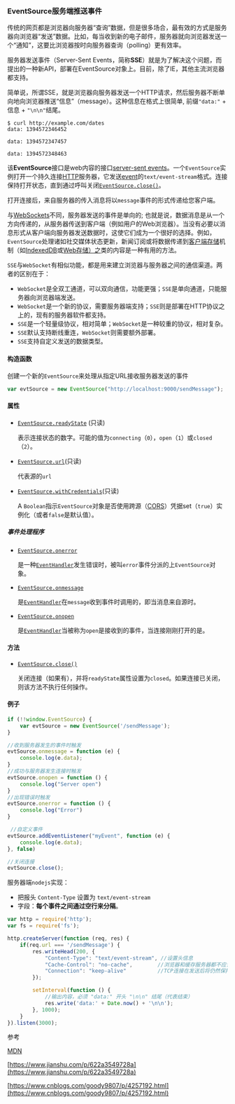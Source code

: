 ### EventSource服务端推送事件

传统的网页都是浏览器向服务器“查询”数据，但是很多场合，最有效的方式是服务器向浏览器“发送”数据。比如，每当收到新的电子邮件，服务器就向浏览器发送一个“通知”，这要比浏览器按时向服务器查询（polling）更有效率。

服务器发送事件（Server-Sent Events，简称**SSE**）就是为了解决这个问题，而提出的一种新API，部署在EventSource对象上。目前，除了IE，其他主流浏览器都支持。

简单说，所谓SSE，就是浏览器向服务器发送一个HTTP请求，然后服务器不断单向地向浏览器推送“信息”（message）。这种信息在格式上很简单, 前缀`"data:"` + 信息 + `"\n\n"`结尾。 

```
$ curl http://example.com/dates
data: 1394572346452

data: 1394572347457

data: 1394572348463
```

该**EventSource**接口是web内容的接口[server-sent events](https://developer.mozilla.org/en-US/docs/Web/API/Server-sent_events)。一个`EventSource`实例打开一个持久连接[HTTP](https://developer.mozilla.org/en-US/docs/Web/HTTP)服务器，它发送[event](https://developer.mozilla.org/en-US/docs/Web/API/Document_Object_Model/Events)的`text/event-stream`格式。连接保持打开状态，直到通过呼叫关闭[`EventSource.close()`](https://developer.mozilla.org/en-US/docs/Web/API/EventSource/close)。

打开连接后，来自服务器的传入消息将以`message`事件的形式传递给您客户端。

与[WebSockets](https://developer.mozilla.org/en-US/docs/Web/API/WebSockets_API)不同，服务器发送的事件是单向的; 也就是说，数据消息是从一个方向传递的，从服务器传送到客户端（例如用户的Web浏览器）。当没有必要以消息形式从客户端向服务器发送数据时，这使它们成为一个很好的选择。例如，`EventSource`处理诸如社交媒体状态更新，新闻订阅或将数据传递到[客户端存储](https://developer.mozilla.org/en-US/docs/Learn/JavaScript/Client-side_web_APIs/Client-side_storage)机制（如[IndexedDB](https://developer.mozilla.org/en-US/docs/Web/API/IndexedDB_API)或[Web存储）之](https://developer.mozilla.org/en-US/docs/Web/API/Web_Storage_API)类的内容是一种有用的方法。

`SSE`与`WebSocket`有相似功能，都是用来建立浏览器与服务器之间的通信渠道。两者的区别在于：

- `WebSocket`是全双工通道，可以双向通信，功能更强；`SSE`是单向通道，只能服务器向浏览器端发送。
- `WebSocket`是一个新的协议，需要服务器端支持；`SSE`则是部署在HTTP协议之上的，现有的服务器软件都支持。
- `SSE`是一个轻量级协议，相对简单；`WebSocket`是一种较重的协议，相对复杂。
- `SSE`默认支持断线重连，`WebSocket`则需要额外部署。
- `SSE`支持自定义发送的数据类型。



#### 构造函数

创建一个新的`EventSource`来处理从指定URL接收服务器发送的事件

```js
var evtSource = new EventSource("http://localhost:9000/sendMessage");
```



#### 属性

- [`EventSource.readyState`](https://developer.mozilla.org/en-US/docs/Web/API/EventSource/readyState) (只读)

  表示连接状态的数字。可能的值为`connecting`（`0`），`open`（`1`）或`closed`（`2`）。

- [`EventSource.url`](https://developer.mozilla.org/en-US/docs/Web/API/EventSource/url)(只读)

  代表源的`url`

- [`EventSource.withCredentials`](https://developer.mozilla.org/en-US/docs/Web/API/EventSource/withCredentials)(只读)

  A `Boolean`指示`EventSource`对象是否使用跨源（[CORS](https://developer.mozilla.org/en-US/docs/Web/HTTP/CORS)）凭据set（`true`）实例化（或者`false`是默认值）。

##### 事件处理程序

- [`EventSource.onerror`](https://developer.mozilla.org/en-US/docs/Web/API/EventSource/onerror)

  是一种[`EventHandler`](https://developer.mozilla.org/en-US/docs/Web/API/EventHandler)发生错误时，被叫`error`事件分派的上`EventSource`对象。

- [`EventSource.onmessage`](https://developer.mozilla.org/en-US/docs/Web/API/EventSource/onmessage)

  是[`EventHandler`](https://developer.mozilla.org/en-US/docs/Web/API/EventHandler)在`message`收到事件时调用的，即当消息来自源时。

- [`EventSource.onopen`](https://developer.mozilla.org/en-US/docs/Web/API/EventSource/onopen)

  是[`EventHandler`](https://developer.mozilla.org/en-US/docs/Web/API/EventHandler)当被称为`open`是接收到的事件，当连接刚刚打开的是。

#### 方法

- [`EventSource.close()`](https://developer.mozilla.org/en-US/docs/Web/API/EventSource/close)

  关闭连接（如果有），并将`readyState`属性设置为`closed`。如果连接已关闭，则该方法不执行任何操作。



#### 例子

```js
if (!!window.EventSource) {
    var evtSource = new EventSource('/sendMessage');
}

//收到服务器发生的事件时触发
evtSource.onmessage = function (e) {
    console.log(e.data);
}
//成功与服务器发生连接时触发
evtSource.onopen = function () {
    console.log("Server open")
} 
//出现错误时触发
evtSource.onerror = function () {
    console.log("Error")
} 

 //自定义事件
evtSource.addEventListener("myEvent", function (e) {
    console.log(e.data);
}, false)

//关闭连接
evtSource.close();
```

服务器端`nodejs`实现：

- 把报头 `Content-Type` 设置为 `text/event-stream`
- 字段：**每个事件之间通过空行来分隔**。

```js
var http = require('http');
var fs = require('fs');

http.createServer(function (req, res) {
    if(req.url === '/sendMessage') {
        res.writeHead(200, {
            "Content-Type": "text/event-stream", //设置头信息
            "Cache-Control": "no-cache",		//浏览器和缓存服务器都不应该缓存页面信息；
    		"Connection": "keep-alive"			//TCP连接在发送后将仍然保持打开状态，于是，浏览器可以继续通过相同的连接发送请求。	长连接
        });

        setInterval(function () {
            //输出内容，必须 "data:" 开头 "\n\n" 结尾（代表结束）
            res.write('data:' + Date.now() + '\n\n');
        }, 1000);
    } 
}).listen(3000);
```



参考

[MDN](https://developer.mozilla.org/en-US/docs/Web/API/EventSource)

[https://www.jianshu.com/p/622a3549728a](https://www.jianshu.com/p/622a3549728a)

[https://www.cnblogs.com/goody9807/p/4257192.html](https://www.cnblogs.com/goody9807/p/4257192.html)